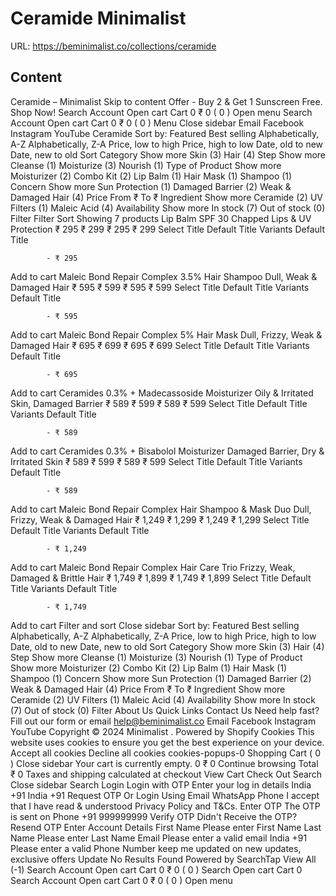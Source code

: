# Ceramide  Minimalist

URL: https://beminimalist.co/collections/ceramide

## Content

Ceramide – Minimalist
Skip to content
Offer - Buy 2 & Get 1 Sunscreen Free. Shop Now!
Search
Account
Open cart
Cart
0
₹ 0
(
0
)
Open menu
Search
Account
Open cart
Cart
0
₹ 0
(
0
)
Menu
Close sidebar
Email
Facebook
Instagram
YouTube
Ceramide
Sort by:
Featured
Best selling
Alphabetically, A-Z
Alphabetically, Z-A
Price, low to high
Price, high to low
Date, old to new
Date, new to old
Sort
Category
Show more
Skin (3)
Hair (4)
Step
Show more
Cleanse (1)
Moisturize (3)
Nourish (1)
Type of Product
Show more
Moisturizer (2)
Combo Kit (2)
Lip Balm (1)
Hair Mask (1)
Shampoo (1)
Concern
Show more
Sun Protection (1)
Damaged Barrier (2)
Weak & Damaged Hair (4)
Price
From
₹
To
₹
Ingredient
Show more
Ceramide (2)
UV Filters (1)
Maleic Acid (4)
Availability
Show more
In stock (7)
Out of stock (0)
Filter
Filter
Sort
Showing 7 products
Lip Balm SPF 30
Chapped Lips & UV Protection
₹ 295
₹ 299
₹ 295
₹ 299
Select Title
Default Title
Variants
Default Title
            
            - ₹ 295
Add to cart
Maleic Bond Repair Complex 3.5% Hair Shampoo
Dull, Weak & Damaged Hair
₹ 595
₹ 599
₹ 595
₹ 599
Select Title
Default Title
Variants
Default Title
            
            - ₹ 595
Add to cart
Maleic Bond Repair Complex 5% Hair Mask
Dull, Frizzy, Weak & Damaged Hair
₹ 695
₹ 699
₹ 695
₹ 699
Select Title
Default Title
Variants
Default Title
            
            - ₹ 695
Add to cart
Ceramides 0.3% + Madecassoside Moisturizer
Oily & Irritated Skin, Damaged Barrier
₹ 589
₹ 599
₹ 589
₹ 599
Select Title
Default Title
Variants
Default Title
            
            - ₹ 589
Add to cart
Ceramides 0.3% + Bisabolol Moisturizer
Damaged Barrier, Dry & Irritated Skin
₹ 589
₹ 599
₹ 589
₹ 599
Select Title
Default Title
Variants
Default Title
            
            - ₹ 589
Add to cart
Maleic Bond Repair Complex Hair Shampoo & Mask Duo
Dull, Frizzy, Weak & Damaged Hair
₹ 1,249
₹ 1,299
₹ 1,249
₹ 1,299
Select Title
Default Title
Variants
Default Title
            
            - ₹ 1,249
Add to cart
Maleic Bond Repair Complex Hair Care Trio
Frizzy, Weak, Damaged & Brittle Hair
₹ 1,749
₹ 1,899
₹ 1,749
₹ 1,899
Select Title
Default Title
Variants
Default Title
            
            - ₹ 1,749
Add to cart
Filter and sort
Close sidebar
Sort by:
Featured
Best selling
Alphabetically, A-Z
Alphabetically, Z-A
Price, low to high
Price, high to low
Date, old to new
Date, new to old
Sort
Category
Show more
Skin (3)
Hair (4)
Step
Show more
Cleanse (1)
Moisturize (3)
Nourish (1)
Type of Product
Show more
Moisturizer (2)
Combo Kit (2)
Lip Balm (1)
Hair Mask (1)
Shampoo (1)
Concern
Show more
Sun Protection (1)
Damaged Barrier (2)
Weak & Damaged Hair (4)
Price
From
₹
To
₹
Ingredient
Show more
Ceramide (2)
UV Filters (1)
Maleic Acid (4)
Availability
Show more
In stock (7)
Out of stock (0)
Filter
About Us
Quick Links
Contact Us
Need help fast? Fill out
our form
or email help@beminimalist.co
Email
Facebook
Instagram
YouTube
Copyright © 2024
Minimalist
.
Powered by Shopify
Cookies
This website uses cookies to ensure you get the best experience on your device.
Accept all cookies
Decline all cookies
cookies-popups-0
Shopping Cart
            (
0
)
Close sidebar
Your cart is currently empty.
0
₹ 0
Continue browsing
Total
₹ 0
Taxes and shipping calculated at checkout
View Cart
Check Out
Search
Close sidebar
Search
Login
Login with OTP
Enter your log in details
India
+91
India
+91
Request OTP
Or Login Using
Email
WhatsApp
Phone
I accept that I have read & understood
Privacy Policy
and T&Cs.
Enter OTP
The OTP is sent on
Phone
+91 999999999
Verify OTP
Didn't Receive the OTP?
Resend OTP
Enter Account Details
First Name
Please enter First Name
Last Name
Please enter Last Name
Email
Please enter a valid email
India
+91
Please enter a valid Phone Number
keep me updated on new updates, exclusive offers
Update
No Results Found
Powered by SearchTap
View All (-1)
Search
Account
Open cart
Cart
0
₹ 0
(
0
)
Search
Open cart
Cart
0
Search
Account
Open cart
Cart
0
₹ 0
(
0
)
Open menu